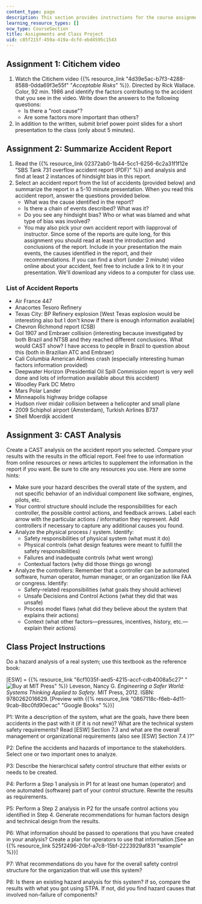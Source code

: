 ```yaml
---
content_type: page
description: This section provides instructions for the course assignments.
learning_resource_types: []
ocw_type: CourseSection
title: Assignments and Class Project
uid: c85f215f-459a-419a-dcfd-ebd4595c1543
---
```


Assignment 1: Citichem video
----------------------------

1.  Watch the Citichem video {{% resource_link "4d39e5ac-b7f3-4288-8588-0dda69f3e55f" "_Acceptable Risks_" %}}. Directed by Rick Wallace. Color, 92 min. 1986 and identify the factors contributing to the accident that you see in the video. Write down the answers to the following questions:
    *   Is there a "root cause"?
    *   Are some factors more important than others?
2.  In addition to the written, submit brief power point slides for a short presentation to the class (only about 5 minutes).

Assignment 2: Summarize Accident Report
---------------------------------------

1.  Read the {{% resource_link 02372ab0-1b44-5cc1-6256-6c2a31f1f12e "SBS Tank 731 overflow accident report (PDF)" %}} and analysis and find at least 2 instances of hindsight bias in this report.
2.  Select an accident report from the list of accidents (provided below) and summarize the report in a 5-10 minute presentation. When you read this accident report, answer the questions provided below.
    *   What was the cause identified in the report?
    *   Is there a chain of events described? What was it?
    *   Do you see any hindsight bias? Who or what was blamed and what type of bias was involved?
    *   You may also pick your own accident report with liapproval of instructor. Since some of the reports are quite long, for this assignment you should read at least the introduction and conclusions of the report. Include in your presentation the main events, the causes identified in the report, and their recommendations. If you can find a short (under 2 minute) video online about your accident, feel free to include a link to it in your presentation. We'll download any videos to a computer for class use.

### List of Accident Reports

*   Air France 447
*   Anacortes Tesoro Refinery
*   Texas City: BP Refinery explosion \[West Texas explosion would be interesting also but I don't know if there is enough information available\]
*   Chevron Richmond report (CSB)
*   Gol 1907 and Embraer collision (interesting because investigated by both Brazil and NTSB and they reached different conclusions. What would CAST show? I have access to people in Brazil to question about this (both in Brazilian ATC and Embraer)
*   Cali Columbia American Airlines crash (especially interesting human factors information provided)
*   Deepwater Horizon (Presidential Oil Spill Commission report is very well done and lots of information available about this accident)
*   Woodley Park DC Metro
*   Mars Polar Lander
*   Minneapolis highway bridge collapse
*   Hudson river midair collision between a helicopter and small plane
*   2009 Schiphol airport (Amsterdam), Turkish Airlines B737
*   Shell Moerdijk accident

Assignment 3: CAST Analysis
---------------------------

Create a CAST analysis on the accident report you selected. Compare your results with the results in the official report. Feel free to use information from online resources or news articles to supplement the information in the report if you want. Be sure to cite any resources you use. Here are some hints:

*   Make sure your hazard describes the overall state of the system, and not specific behavior of an individual component like software, engines, pilots, etc.
*   Your control structure should include the responsibilities for each controller, the possible control actions, and feedback arrows. Label each arrow with the particular actions / information they represent. Add controllers if necessary to capture any additional causes you found.
*   Analyze the physical process / system. Identify:
    *   Safety responsibilities of physical system (what must it do)
    *   Physical controls (what design features were meant to fulfill the safety responsibilities)
    *   Failures and inadequate controls (what went wrong)
    *   Contextual factors (why did those things go wrong)
*   Analyze the controllers: Remember that a controller can be automated software, human operator, human manager, or an organization like FAA or congress. Identify:
    *   Safety-related responsibilities (what goals they should achieve)
    *   Unsafe Decisions and Control Actions (what they did that was unsafe)
    *   Process model flaws (what did they believe about the system that explains their actions)
    *   Context (what other factors—pressures, incentives, history, etc.—explain their actions)

Class Project Instructions
--------------------------

Do a hazard analysis of a real system; use this textbook as the reference book:

\[ESW\] = {{% resource_link "6cf1035f-aed5-4215-accf-cdb4008a5c27" "![Buy at MIT Press](/images/mp_logo.gif)" %}} Leveson, Nancy G. _Engineering a Safer World: Systems Thinking Applied to Safety_. MIT Press, 2012. ISBN: 9780262016629. \[Preview with {{% resource_link "0867118c-f6eb-4d11-9cab-8bc0fd90ecac" "Google Books" %}}\]

P1: Write a description of the system, what are the goals, have there been accidents in the past with it (if it is not new)? What are the technical system safety requirements? Read \[ESW\] Section 7.3 and what are the overall management or organizational requirements (also see \[ESW\] Section 7.4 )?"

P2: Define the accidents and hazards of importance to the stakeholders. Select one or two important ones to analyze.

P3: Describe the hierarchical safety control structure that either exists or needs to be created.

P4: Perform a Step 1 analysis in P1 for at least one human (operator) and one automated (software) part of your control structure. Rewrite the results as requirements.

P5: Perform a Step 2 analysis in P2 for the unsafe control actions you identified in Step 4. Generate recommendations for human factors design and technical design from the results.

P6: What information should be passed to operations that you have created in your analysis? Create a plan for operators to use that information.\[See an {{% resource_link 525f2496-20bf-a7c8-15bf-2223929af831 "example" %}}\]

P7: What recommendations do you have for the overall safety control structure for the organization that will use this system?

P8: Is there an existing hazard analysis for this system? If so, compare the results with what you got using STPA. If not, did you find hazard causes that involved non-failure of components?